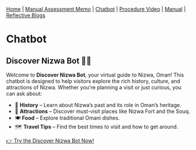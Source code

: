 [Home](index.md) | [Manual Assessment Memo](manual_assessment_memo.md) | [Chatbot](chatbot.md) | [Procedure Video](procedure_video.md) | [Manual](manual.md) | [Reflective Blogs](reflective_blogs.md)

# Chatbot

## Discover Nizwa Bot 🤖🏰  

Welcome to **Discover Nizwa Bot**, your virtual guide to Nizwa, Oman! This chatbot is designed to help visitors explore the rich history, culture, and attractions of Nizwa. Whether you're planning a visit or just curious, you can ask about:  

- 📜 **History** – Learn about Nizwa’s past and its role in Oman’s heritage.  
- 🏰 **Attractions** – Discover must-visit places like Nizwa Fort and the Souq.  
- 🍽️ **Food** – Explore traditional Omani dishes.  
- 🗺️ **Travel Tips** – Find the best times to visit and how to get around.  

[👉 Try the Discover Nizwa Bot Now!](https://box.boodle.ai/a/@Discover-Nizwa-Bot)
